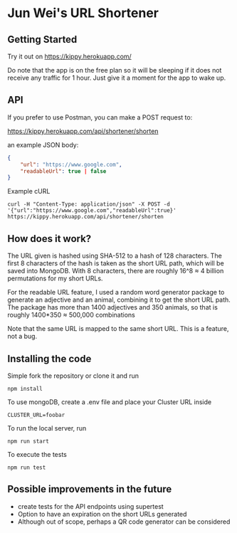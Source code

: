Jun Wei's URL Shortener
===


## Getting Started

Try it out on https://kippy.herokuapp.com/

Do note that the app is on the free plan so it will be sleeping if it does not receive any traffic for 1 hour.
Just give it a moment for the app to wake up.

## API

If you prefer to use Postman, you can make a POST request to:

https://kippy.herokuapp.com/api/shortener/shorten

an example JSON body:
```json
{
    "url": "https://www.google.com",
    "readableUrl": true | false
}
```

Example cURL
```
curl -H "Content-Type: application/json" -X POST -d '{"url":"https://www.google.com","readableUrl":true}' https://kippy.herokuapp.com/api/shortener/shorten
```

## How does it work?

The URL given is hashed using SHA-512 to a hash of 128 characters. The first 8 characters of the hash is taken as the short URL path, which will be saved into MongoDB.
With 8 characters, there are roughly 16^8 ≈ 4 billion permutations for my short URLs.

For the readable URL feature, I used a random word generator package to generate an adjective and an animal, combining it to get the short URL path.
The package has more than 1400 adjectives and 350 animals, so that is roughly 1400*350 ≈ 500,000 combinations

Note that the same URL is mapped to the same short URL. This is a feature, not a bug.




## Installing the code 

Simple fork the repository or clone it and run

```
npm install
```

To use mongoDB, create a .env file and place your Cluster URL inside
```
CLUSTER_URL=foobar
```

To run the local server, run
```
npm run start
```

To execute the tests
```
npm run test
```

## Possible improvements in the future

- create tests for the API endpoints using supertest
- Option to have an expiration on the short URLs generated
- Although out of scope, perhaps a QR code generator can be considered

